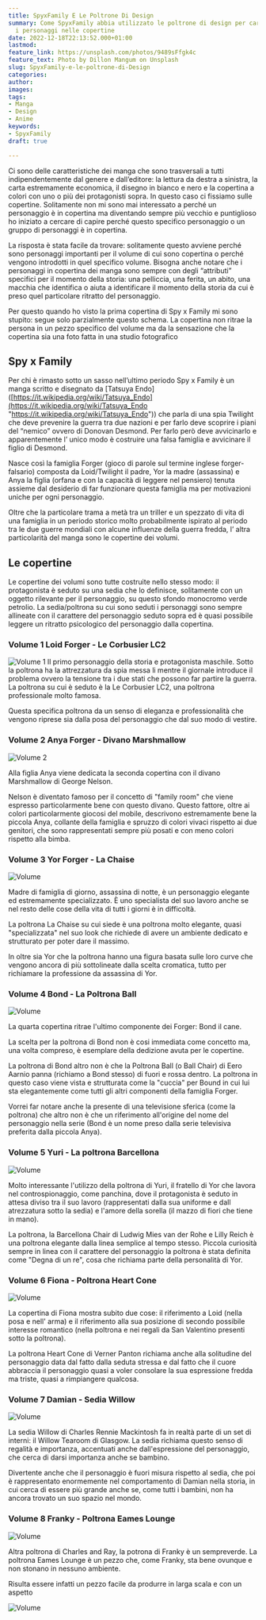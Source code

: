 ```yaml
---
title: SpyxFamily E Le Poltrone Di Design
summary: Come SpyxFamily abbia utilizzato le poltrone di design per caratterizzare
  i personaggi nelle copertine
date: 2022-12-18T22:13:52.000+01:00
lastmod:
feature_link: https://unsplash.com/photos/9489sFfgk4c
feature_text: Photo by Dillon Mangum on Unsplash
slug: SpyxFamily-e-le-poltrone-di-Design
categories:
author:
images:
tags:
- Manga
- Design
- Anime
keywords:
- SpyxFamily
draft: true

---
```

Ci sono delle caratteristiche dei manga che sono trasversali a tutti indipendentemente dal genere e dall’editore: la lettura da destra a sinistra, la carta estremamente economica, il disegno in bianco e nero e la copertina a colori con uno o più dei protagonisti sopra. In questo caso ci fissiamo sulle copertine.
Solitamente non mi sono mai interessato a perché un personaggio è in copertina ma diventando sempre più vecchio e puntiglioso ho iniziato a cercare di capire perché questo specifico personaggio o un gruppo di personaggi è in copertina.

La risposta è stata facile da trovare: solitamente questo avviene perché sono personaggi importanti per il volume di cui sono copertina o perché vengono introdotti in quel specifico volume.
Bisogna anche notare che i personaggi in copertina dei manga sono sempre con degli “attributi” specifici per il momento della storia: una pelliccia, una ferita, un abito, una macchia che identifica o aiuta a identificare il momento della storia da cui è preso quel particolare ritratto del personaggio.

Per questo quando ho visto la prima copertina di Spy x Family mi sono stupito: segue solo parzialmente questo schema. La copertina non ritrae la persona in un pezzo specifico del volume ma da la sensazione che la copertina sia una foto fatta in una studio fotografico

## Spy x Family

Per chi è rimasto sotto un sasso nell’ultimo periodo Spy x Family è un manga scritto e disegnato da \[Tatsuya Endo\]([https://it.wikipedia.org/wiki/Tatsuya_Endo](https://it.wikipedia.org/wiki/Tatsuya_Endo "https://it.wikipedia.org/wiki/Tatsuya_Endo")) che parla di una spia Twilight che deve prevenire la guerra tra due nazioni e per farlo deve scoprire i piani del “nemico” ovvero di Donovan Desmond. Per farlo però deve avvicinarlo e apparentemente l’ unico modo è costruire una falsa famiglia e avvicinare il figlio di Desmond.

Nasce così la famiglia Forger (gioco di parole sul termine inglese forger-falsario) composta da Loid/Twilight il padre, Yor la madre (assassina) e Anya la figlia (orfana e con la capacità di leggere nel pensiero) tenuta assieme dal desiderio di far funzionare questa famiglia ma per motivazioni uniche per ogni personaggio.

Oltre che la particolare trama a metà tra un triller e un spezzato di vita di una famiglia in un periodo storico molto probabilmente ispirato al periodo tra le due guerre mondiali con alcune influenze della guerra fredda, l’ altra particolarità del manga sono le copertine dei volumi.

## Le copertine

Le copertine dei volumi sono tutte costruite nello stesso modo: il protagonista è seduto su una sedia che lo definisce, solitamente con un oggetto rilevante per il personaggio, su questo sfondo monocromo verde petrolio. La sedia/poltrona su cui sono seduti i personaggi sono sempre allineate con il carattere del personaggio seduto sopra ed è quasi possibile leggere un ritratto psicologico del personaggio dalla copertina.

### Volume 1 Loid Forger - Le Corbusier LC2

![Volume 1](/uploads/2022/12/18/volume_1.png) Il primo personaggio della storia e protagonista maschile. Sotto la poltrona ha la attrezzatura da spia messa li mentre il giornale introduce il problema ovvero la tensione tra i due stati che possono far partire la guerra. La poltrona su cui è seduto è la Le Corbusier LC2, una poltrona professionale molto famosa.

Questa specifica poltrona da un senso di eleganza e professionalità che vengono riprese sia dalla posa del personaggio che dal suo modo di vestire.

### Volume 2 Anya Forger - Divano Marshmallow

![Volume 2](/uploads/2022/12/18/volume_2.png)

Alla figlia Anya viene dedicata la seconda copertina con il divano Marshmallow di George Nelson.

Nelson è diventato famoso per il concetto di "family room" che viene espresso particolarmente bene con questo divano. Questo fattore, oltre ai colori particolarmente giocosi del mobile, descrivono estremamente bene la piccola Anya, collante della famiglia e spruzzo di colori vivaci rispetto ai due genitori, che sono rappresentati sempre più posati e con meno colori rispetto alla bimba.

### Volume 3 Yor Forger - La Chaise

![Volume](/uploads/2022/12/18/volume_3.png)

Madre di famiglia di giorno, assassina di notte, è un personaggio elegante ed estremamente specializzato. È uno specialista del suo lavoro anche se nel resto delle cose della vita di tutti i giorni è in difficoltà.

La poltrona La Chaise su cui siede è una poltrona molto elegante, quasi "specializzata" nel suo look che richiede di avere un ambiente dedicato e strutturato per poter dare il massimo.

In oltre sia Yor che la poltrona hanno una figura basata sulle loro curve che vengono ancora di più sottolineate dalla scelta cromatica, tutto per richiamare la professione da assassina di Yor.

### Volume 4 Bond - La Poltrona Ball

![Volume](/uploads/2022/12/18/volume_4.png)

La quarta copertina ritrae l'ultimo componente dei Forger: Bond il cane.

La scelta per la poltrona di Bond non è cosi immediata come concetto ma, una volta compreso, è esemplare della dedizione avuta per le copertine.

La poltrona di Bond altro non è che la Poltrona Ball (o Ball Chair) di Eero Aarnio panna (richiamo a Bond stesso) di fuori e rossa dentro. La poltrona in questo caso viene vista e strutturata come la "cuccia" per Bound in cui lui sta elegantemente come tutti gli altri componenti della famiglia Forger.

Vorrei far notare anche la presente di una televisione sferica (come la poltrona) che altro non è che un riferimento all'origine del nome del personaggio nella serie (Bond è un nome preso dalla serie televisiva preferita dalla piccola Anya).

### Volume 5 Yuri - La poltrona Barcellona

![Volume](/uploads/2022/12/18/volume_5.png)

Molto interessante l'utilizzo della poltrona di Yuri, il fratello di Yor che lavora nel controspionaggio, come panchina, dove il protagonista è seduto in attesa diviso tra il suo lavoro (rappresentati dalla sua uniforme e dall atrezzatura sotto la sedia) e l'amore della sorella (il mazzo di fiori che tiene in mano).

La poltrona, la Barcellona Chair di Ludwig Mies van der Rohe e Lilly Reich è una poltrona elegante dalla linea semplice al tempo stesso. Piccola curiosità sempre in linea con il carattere del personaggio la poltrona è stata definita come "Degna di un re", cosa che richiama parte della personalità di Yor.

### Volume 6 Fiona - Poltrona Heart Cone

![Volume](/uploads/2022/12/18/volume_6.png)

La copertina di Fiona mostra subito due cose: il riferimento a Loid (nella posa e nell' arma) e il riferimento alla sua posizione di secondo possibile interesse romantico (nella poltrona e nei regali da San Valentino presenti sotto la poltrona).

La poltrona Heart Cone di Verner Panton richiama anche alla solitudine del personaggio data dal fatto dalla seduta stressa e dal fatto che il cuore abbraccia il personaggio quasi a voler consolare la sua espressione fredda ma triste, quasi a rimpiangere qualcosa.

### Volume 7 Damian - Sedia Willow

![Volume](/uploads/2022/12/18/volume_7.png)

La sedia Willow di Charles Rennie Mackintosh fa in realtà parte di un set di interni: il Willow Tearoom di Glasgow. La sedia richiama questo senso di regalità e importanza, accentuati anche dall'espressione del personaggio, che cerca di darsi importanza anche se bambino.

Divertente anche che il personaggio è fuori misura rispetto al sedia, che poi è rappresentato enormemente nel comportamento di Damian nella storia, in cui cerca di essere più grande anche se, come tutti i bambini, non ha ancora trovato un suo spazio nel mondo.

### Volume 8 Franky - Poltrona Eames Lounge

![Volume](/uploads/2022/12/18/volume_8.png)

Altra poltrona di Charles and Ray, la potrona di Franky è un sempreverde. La poltrona Eames Lounge è un pezzo che, come Franky, sta bene ovunque e non stonano in nessuno ambiente.

Risulta essere infatti un pezzo facile da produrre in larga scala e con un aspetto

![Volume](/uploads/2022/12/18/volume_9.png)
